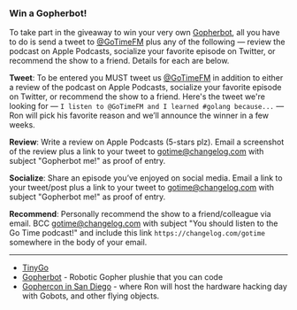### Win a Gopherbot!

To take part in the giveaway to win your very own [Gopherbot](https://gopherbot.com/?utm_source=gotime), all you have to do is send a tweet to [@GoTimeFM](https://twitter.com/GoTimeFM) plus any of the following — review the podcast on Apple Podcasts, socialize your favorite episode on Twitter, or recommend the show to a friend. Details for each are below.

**Tweet**: To be entered you MUST tweet us [@GoTimeFM](https://twitter.com/GoTimeFM) in addition to either a review of the podcast on Apple Podcasts, socialize your favorite episode on Twitter, or recommend the show to a friend. Here's the tweet we're looking for — `I listen to @GoTimeFM and I learned #golang because...` — Ron will pick his favorite reason and we’ll announce the winner in a few weeks.

**Review**: Write a review on Apple Podcasts (5-stars plz). Email a screenshot of the review plus a link to your tweet to gotime@changelog.com with subject "Gopherbot me!" as proof of entry.

**Socialize**: Share an episode you’ve enjoyed on social media. Email a link to your tweet/post plus a link to your tweet to gotime@changelog.com with subject "Gopherbot me!" as proof of entry.

**Recommend**: Personally recommend the show to a friend/colleague via email. BCC gotime@changelog.com with subject "You should listen to the Go Time podcast!" and include this link `https://changelog.com/gotime` somewhere in the body of your email.

---

- [TinyGo](https://tinygo.org/)
- [Gopherbot](https://gopherbot.com/?utm_source=gotime) - Robotic Gopher plushie that you can code
- [Gophercon in San Diego](https://www.gophercon.com/?utm_source=gotime) - where Ron will host the hardware hacking day with Gobots, and other flying objects.